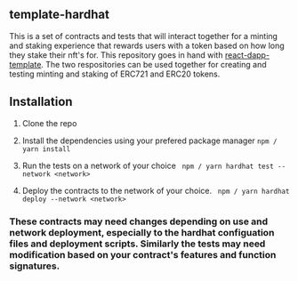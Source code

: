 ## template-hardhat
This is a set of contracts and tests that will interact together for a minting and staking experience that rewards users with a token based on how long they stake their nft's for. This repository goes in hand with [react-dapp-template](https://github.com/Optimuhs/react-dapp-template). The two respositories can be used together for creating and testing minting and staking of ERC721 and ERC20 tokens. 

## Installation

1. Clone the repo

2. Install the dependencies using your prefered package manager
` npm / yarn install `

3. Run the tests on a network of your choice
` npm / yarn hardhat test --network <network>`

4. Deploy the contracts to the network of your choice.
` npm / yarn hardhat deploy --network <network>`

### These contracts may need changes depending on use and network deployment, especially to the hardhat configuation files and deployment scripts. Similarly the tests may need modification based on your contract's features and function signatures. 
